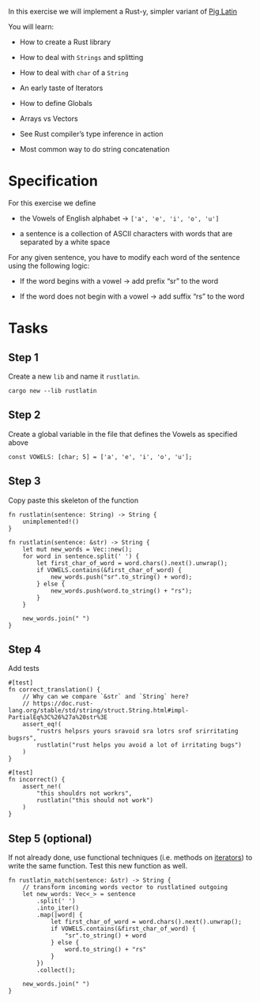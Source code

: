 In this exercise we will implement a Rust-y, simpler variant of [Pig
Latin](https://en.wikipedia.org/wiki/Pig_Latin)

You will learn:

-   How to create a Rust library

-   How to deal with `Strings` and splitting

-   How to deal with `char` of a `String`

-   An early taste of Iterators

-   How to define Globals

-   Arrays vs Vectors

-   See Rust compiler’s type inference in action

-   Most common way to do string concatenation

Specification
=============

For this exercise we define

-   the Vowels of English alphabet → `['a', 'e', 'i', 'o', 'u']`

-   a sentence is a collection of ASCII characters with words that are
    separated by a white space

For any given sentence, you have to modify each word of the sentence
using the following logic:

-   If the word begins with a vowel → add prefix “sr” to the word

-   If the word does not begin with a vowel → add suffix “rs” to the
    word

Tasks
=====

Step 1
------

Create a new `lib` and name it `rustlatin`.

    cargo new --lib rustlatin

Step 2
------

Create a global variable in the file that defines the Vowels as
specified above

    const VOWELS: [char; 5] = ['a', 'e', 'i', 'o', 'u'];

Step 3
------

Copy paste this skeleton of the function

    fn rustlatin(sentence: String) -> String {
        unimplemented!()
    }

    fn rustlatin(sentence: &str) -> String {
        let mut new_words = Vec::new();
        for word in sentence.split(' ') {
            let first_char_of_word = word.chars().next().unwrap();
            if VOWELS.contains(&first_char_of_word) {
                new_words.push("sr".to_string() + word);
            } else {
                new_words.push(word.to_string() + "rs");
            }
        }

        new_words.join(" ")
    }

Step 4
------

Add tests

    #[test]
    fn correct_translation() {
        // Why can we compare `&str` and `String` here?
        // https://doc.rust-lang.org/stable/std/string/struct.String.html#impl-PartialEq%3C%26%27a%20str%3E
        assert_eq!(
            "rustrs helpsrs yours sravoid sra lotrs srof srirritating bugsrs",
            rustlatin("rust helps you avoid a lot of irritating bugs")
        )
    }

    #[test]
    fn incorrect() {
        assert_ne!(
            "this shouldrs not workrs",
            rustlatin("this should not work")
        )
    }

Step 5 (optional)
-----------------

If not already done, use functional techniques (i.e. methods on
[iterators](https://doc.rust-lang.org/std/iter/trait.Iterator.html)) to
write the same function. Test this new function as well.

    fn rustlatin_match(sentence: &str) -> String {
        // transform incoming words vector to rustlatined outgoing
        let new_words: Vec<_> = sentence
            .split(' ')
            .into_iter()
            .map(|word| {
                let first_char_of_word = word.chars().next().unwrap();
                if VOWELS.contains(&first_char_of_word) {
                    "sr".to_string() + word
                } else {
                    word.to_string() + "rs"
                }
            })
            .collect();

        new_words.join(" ")
    }
